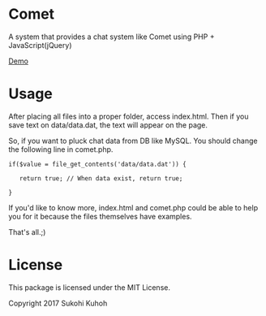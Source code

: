 # Comet

A system that provides a chat system like Comet using PHP + JavaScript(jQuery)

[Demo](http://chat.capilano-fw.com)

# Usage

After placing all files into a proper folder, access index.html.
Then if you save text on data/data.dat, the text will appear on the page.

So, if you want to pluck chat data from DB like MySQL.
You should change the following line in comet.php.

	if($value = file_get_contents('data/data.dat')) {

	   return true;	// When data exist, return true;

	}

If you'd like to know more, index.html and comet.php could be able to help you for it because the files themselves have examples.

That's all.;)

# License
This package is licensed under the MIT License.

Copyright 2017 Sukohi Kuhoh
